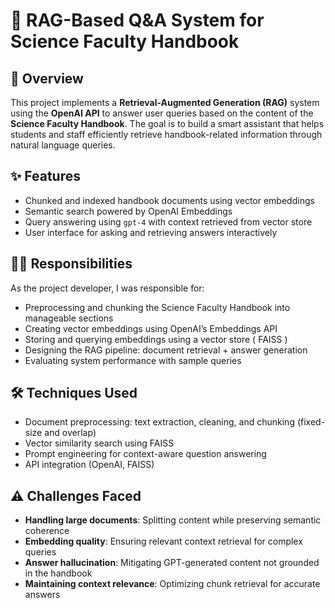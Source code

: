 # 🤖 RAG-Based Q\&A System for Science Faculty Handbook

## 📘 Overview

This project implements a **Retrieval-Augmented Generation (RAG)** system using the **OpenAI API** to answer user queries based on the content of the **Science Faculty Handbook**. The goal is to build a smart assistant that helps students and staff efficiently retrieve handbook-related information through natural language queries.

## ✨ Features

* Chunked and indexed handbook documents using vector embeddings
* Semantic search powered by OpenAI Embeddings
* Query answering using `gpt-4` with context retrieved from vector store
* User interface for asking and retrieving answers interactively

## 👨‍💻 Responsibilities

As the project developer, I was responsible for:

* Preprocessing and chunking the Science Faculty Handbook into manageable sections
* Creating vector embeddings using OpenAI’s Embeddings API
* Storing and querying embeddings using a vector store ( FAISS )
* Designing the RAG pipeline: document retrieval + answer generation
* Evaluating system performance with sample queries

## 🛠️ Techniques Used

* Document preprocessing: text extraction, cleaning, and chunking (fixed-size and overlap)
* Vector similarity search using FAISS
* Prompt engineering for context-aware question answering
* API integration (OpenAI, FAISS)


## ⚠️ Challenges Faced

* **Handling large documents**: Splitting content while preserving semantic coherence
* **Embedding quality**: Ensuring relevant context retrieval for complex queries
* **Answer hallucination**: Mitigating GPT-generated content not grounded in the handbook
* **Maintaining context relevance**: Optimizing chunk retrieval for accurate answers

